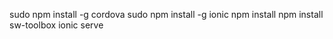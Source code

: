 sudo npm install -g cordova
sudo npm install -g ionic
npm install
npm install sw-toolbox
ionic serve
